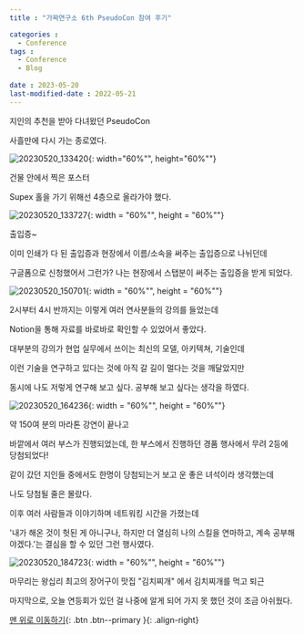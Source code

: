 ```yaml
--- 
title : "가짜연구소 6th PseudoCon 참여 후기"

categories : 
  - Conference
tags :
  - Conference
  - Blog
 
date : 2023-05-20
last-modified-date : 2022-05-21
---
```


지인의 추천을 받아 다녀왔던 PseudoCon

사흘만에 다시 가는 종로였다.

![20230520_133420](../../assets/images/20230520_133420.jpg){: width="60%"", height="60%""}

건물 안에서 찍은 포스터

Supex 홀을 가기 위해선 4층으로 올라가야 했다.

![20230520_133727](../../assets/images/20230520_133727.jpg){: width = "60%"", height = "60%""}

출입증~

이미 인쇄가 다 된 출입증과 현장에서 이름/소속을 써주는 출입증으로 나뉘던데

구글폼으로 신청했어서 그런가? 나는 현장에서 스탭분이 써주는 출입증을 받게 되었다.

![20230520_150701](../../assets/images/20230520_150701.jpg){: width = "60%"", height = "60%""}

2시부터 4시 반까지는 이렇게 여러 연사분들의 강의를 들었는데

Notion을 통해 자료를 바로바로 확인할 수 있었어서 좋았다.

대부분의 강의가 현업 실무에서 쓰이는 최신의 모델, 아키텍쳐, 기술인데 

이런 기술을 연구하고 있다는 것에 아직 갈 길이 멀다는 것을 깨달았지만

동시에 나도 저렇게 연구해 보고 싶다. 공부해 보고 싶다는 생각을 하였다.


![20230520_164236](../../assets/images/20230520_164236.jpg){: width = "60%"", height = "60%""}


약 150여 분의 마라톤 강연이 끝나고

바깥에서 여러 부스가 진행되었는데, 한 부스에서 진행하던 경품 행사에서 무려 2등에 당첨되었다!

같이 갔던 지인들 중에서도 한명이 당첨되는거 보고 운 좋은 녀석이라 생각했는데

나도 당첨될 줄은 몰랐다.


이후 여러 사람들과 이야기하며 네트워킹 시간을 가졌는데

'내가 해온 것이 헛된 게 아니구나, 하지만 더 열심히 나의 스킬을 연마하고, 계속 공부해야겠다.'는 결심을 할 수 있던 그런 행사였다.


![20230520_184723](../../assets/images/20230520_184723.jpg){: width = "60%"", height = "60%""}

마무리는 왕십리 최고의 장어구이 맛집 "김치찌개" 에서 김치찌개를 먹고 퇴근


마지막으로, 오늘 연등회가 있던 걸 나중에 알게 되어 가지 못 했던 것이 조금 아쉬웠다.

[맨 위로 이동하기](#){: .btn .btn--primary }{: .align-right}
